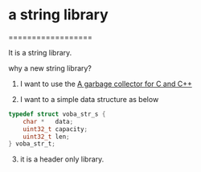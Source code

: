 # a string library
==================

It is a string library.

why a new string library?

1. I want to use the [A garbage collector for C and C++][]

[A garbage collector for C and C++]: http://www.hboehm.info/gc/

2. I want to a simple data structure as below

```c
typedef struct voba_str_s {
    char *   data;
    uint32_t capacity;
    uint32_t len;
} voba_str_t;
```

3. it is a header only library.



